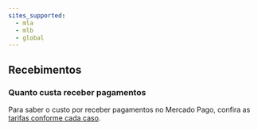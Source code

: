 ```yaml
---
sites_supported:
  - mla
  - mlb
  - global
---
```


## Recebimentos

### Quanto custa receber pagamentos

Para saber o custo por receber pagamentos no Mercado Pago, confira as [tarifas conforme cada caso](https://www.mercadopago.com.br/ajuda/custo-receber-pagamentos_453).